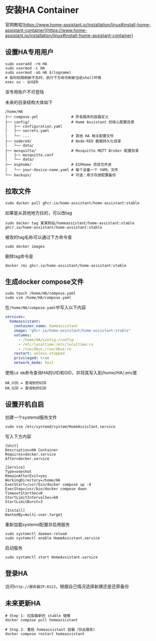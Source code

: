 # 安装HA Container

官网教程[https://www.home-assistant.io/installation/linux#install-home-assistant-container](https://www.home-assistant.io/installation/linux#install-home-assistant-container)

## 设置HA专用用户
```shell
sudo useradd -rm HA
sudo usermod -L HA
sudo usermod -aG HA $(logname)
# 有时权限刷新不及时，执行下方命令刷新当前shell环境
exec su - $USER
```
该专用账户不可登陆

未来的目录结构大体如下
```text
/home/HA
├── compose.yml               # 所有服务的容器定义
├── config/                   # Home Assistant 的核心配置目录
│   ├── configuration.yaml
│   ├── secrets.yaml
│   └── ...                   # 其他 HA 相关配置文件
├── nodered/                  # Node-RED 数据持久化目录
│   └── data/
├── mosquitto/                # Mosquitto MQTT Broker 配置目录
│   ├── mosquitto.conf
│   └── data/
├── esphome/                  # ESPHome 项目文件夹
│   └── your-device-name.yaml # 每个设备一个 YAML 文件
└── backups/                  # 可选：用于存放配置备份
```

## 拉取文件
```shell
sudo docker pull ghcr.io/home-assistant/home-assistant:stable
```
如果是从其他地方拉的，可以改tag
```shell
sudo docker tag 某某网站/homeassistant/home-assistant:stable ghcr.io/home-assistant/home-assistant:stable
```
被改的tag名称可以通过下方命令查
```shell
sudo docker images
```
删除tag命令是
```shell
docker rmi ghcr.io/home-assistant/home-assistant:stable
```

## 生成docker compose文件
```shell
sudo touch /home/HA/compose.yaml
sudo vim /home/HA/compose.yaml
```
在`/home/HA/compose.yaml`中写入以下内容
```yaml
services:
  homeassistant:
    container_name: homeassistant
    image: "ghcr.io/home-assistant/home-assistant:stable"
    volumes:
      - /home/HA/config:/config
      - /etc/localtime:/etc/localtime:ro
      - /run/dbus:/run/dbus:ro
    restart: unless-stopped
    privileged: true
    network_mode: host
```
使用`id HA`命令查询HA的UID和GID，并将其写入到/home/HA/.env里
```text
HA_UID = 查询到的UID
HA_GID = 查询到的GID
```

## 设置开机自启
创建一个systemd服务文件
```shell
sudo vim /etc/systemd/system/HomeAssistant.service
```
写入下方内容
```text
[Unit]
Description=HA Container
Requires=docker.service
After=docker.service

[Service]
Type=oneshot
RemainAfterExit=yes
WorkingDirectory=/home/HA
ExecStart=/usr/bin/docker compose up -d
ExecStop=/usr/bin/docker compose down
TimeoutStartSec=0
StartLimitIntervalSec=60
StartLimitBurst=3

[Install]
WantedBy=multi-user.target
```
重新加载systemd配置并启用服务
```shell
sudo systemctl daemon-reload
sudo systemctl enable HomeAssistant.service
```
启动服务
```shell
sudo systemctl start HomeAssistant.service
```

## 登录HA
访问`http://服务器IP:8123`，根据自己情况选择新建还是还原备份

## 未来更新HA
```shell
# Step 1: 拉取最新的 stable 镜像
docker compose pull homeassistant

# Step 2: 重启 homeassistant 容器（仅此服务）
docker compose restart homeassistant
```
